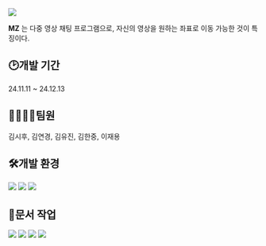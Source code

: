 <img src="https://capsule-render.vercel.app/api?type=waving&color=FA4032&height=200&section=header&text=MeetingZone(MZ)&fontSize=90&fontColor=ffffff" />

**MZ** 는 다중 영상 채팅 프로그램으로, 자신의 영상을 원하는 좌표로 이동 가능한 것이 특징이다. 

  
## :clock2:개발 기간
24.11.11 ~ 24.12.13

  
## 👨‍👩‍👦‍👦팀원
김시후, 김연경, 김유진, 김한중, 이재용

  
## 🛠개발 환경
<div>
  <img src="https://img.shields.io/badge/raspberrypi-A22846?style=for-the-badge&logo=raspberrypi&logoColor=white">
  <img src="https://img.shields.io/badge/c++-00599C?style=for-the-badge&logo=cplusplus&logoColor=white">
  <img src="https://img.shields.io/badge/qt-41CD52?style=for-the-badge&logo=qt&logoColor=white"/>
</div>

## 📃문서 작업
<div>
  <img src="https://img.shields.io/badge/notion-000000?style=for-the-badge&logo=notion&logoColor=white"/>
  <img src="https://img.shields.io/badge/discord-5865F2?style=for-the-badge&logo=discord&logoColor=white"/>
  <img src="https://img.shields.io/badge/figma-F24E1E?style=for-the-badge&logo=figma&logoColor=white"/>
  <img src="https://img.shields.io/badge/draw.io-F08705?style=for-the-badge&logo=diagramsdotnet&logoColor=white"/>
</div>
